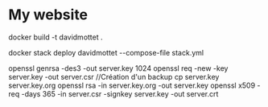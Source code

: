 # My website

docker build -t davidmottet .

docker stack deploy davidmottet --compose-file stack.yml


openssl genrsa -des3 -out server.key 1024
openssl req -new -key server.key -out server.csr
//Création d'un backup
cp server.key server.key.org
openssl rsa -in server.key.org -out server.key
openssl x509 -req -days 365 -in server.csr -signkey server.key -out server.crt